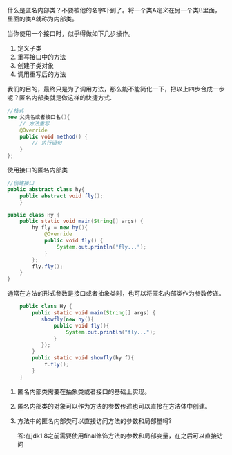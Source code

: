 



什么是匿名内部类？不要被他的名字吓到了。将一个类A定义在另一个类B里面，里面的类A就称为内部类。

当你使用一个接口时，似乎得做如下几步操作。

1. 定义子类
2. 重写接口中的方法
3. 创建子类对象
4. 调用重写后的方法

我们的目的，最终只是为了调用方法，那么能不能简化一下，把以上四步合成一步呢？匿名内部类就是做这样的快捷方式.

```java
//格式
new 父类名或者接口名(){
    // 方法重写
    @Override 
    public void method() {
        // 执行语句
    }
};
```

使用接口的匿名内部类

```java
//创建接口
public abstract class hy{
    public abstract void fly();
    }
```

```java
public class Hy {
    public static void main(String[] args) {
        hy fly = new hy(){
            @Override
            public void fly() {
                System.out.println("fly...");
            }
        };
        fly.fly();
    }
}
```



通常在方法的形式参数是接口或者抽象类时，也可以将匿名内部类作为参数传递。

```java
    public class Hy {
        public static void main(String[] args) {
           showfly(new hy(){
               public void fly(){
                   System.out.println("fly...");
               }
           });
        }
        public static void showfly(hy f){
            f.fly();
        }
    }

```



1. 匿名内部类需要在抽象类或者接口的基础上实现。

2. 匿名内部类的对象可以作为方法的参数传递也可以直接在方法体中创建。

3. 方法中的匿名内部类可以直接访问方法的参数和局部量吗?

   答:在jdk1.8之前需要使用final修饰方法的参数和局部变量，在之后可以直接访问
